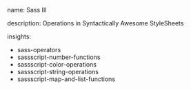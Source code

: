 name: Sass III

description: Operations in Syntactically Awesome StyleSheets

insights:

- sass-operators
- sassscript-number-functions
- sassscript-color-operations
- sassscript-string-operations
- sassscript-map-and-list-functions
